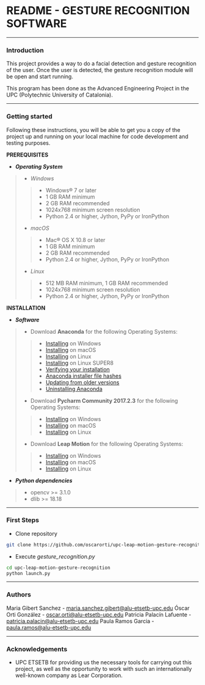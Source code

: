 README - GESTURE RECOGNITION SOFTWARE
===================
----------
### Introduction
This project provides a way to do a facial detection and gesture recognition of the user. Once the user is detected, the gesture recognition module will be open and start running.

This program has been done as the Advanced Engineering Project in the UPC (Polytechnic University of Catalonia).

----------
### Getting started
Following these instructions, you will be able to get you a copy of the project up and running on your local machine for code development and testing purposes.

**PREREQUISITES**

 - ***Operating System***
 
> - *Windows*
>> - Windows® 7 or later 
>>- 1 GB RAM minimum
>> - 2 GB RAM recommended
>> - 1024x768 minimum screen resolution
>> - Python 2.4 or higher, Jython, PyPy or IronPython
> 
> 
> 
> - *macOS*
>> - Mac® OS X 10.8 or later
>> - 1 GB RAM minimum
>> - 2 GB RAM recommended
>> - Python 2.4 or higher, Jython, PyPy or IronPython
> 
> 
> 
> - *Linux*
>> - 512 MB RAM minimum, 1 GB RAM recommended
>> - 1024x768 minimum screen resolution
>> - Python 2.4 or higher, Jython, PyPy or IronPython


**INSTALLATION**

- ***Software***

> - Download **Anaconda** for the following Operating Systems:
>> - [Installing](https://docs.anaconda.com/anaconda/install/windows) on Windows
>> - [Installing](https://docs.anaconda.com/anaconda/install/mac-os) on macOS
>> - [Installing](https://docs.anaconda.com/anaconda/install/linux) on Linux
>> - [Installing](https://docs.anaconda.com/anaconda/install/linux-power8) on Linux SUPER8
>> - [Verifying your installation](https://docs.anaconda.com/anaconda/install/verify-install)
>> - [Anaconda installer file hashes](https://docs.anaconda.com/anaconda/install/hashes/)
>> - [Updating from older versions](https://docs.anaconda.com/anaconda/install/update-version)
>> - [Uninstalling Anaconda](https://docs.anaconda.com/anaconda/install/uninstall)
> 
> 
> 
> - Download **Pycharm Community 2017.2.3** for the following Operating Systems:
>> - [Installing](https://www.jetbrains.com/pycharm/download/#section=windows) on Windows
>> - [Installing](https://www.jetbrains.com/pycharm/download/#section=mac) on macOS
>> - [Installing](https://www.jetbrains.com/pycharm/download/#section=linux) on Linux
> 
> 
> 
> - Download **Leap Motion** for the following Operating Systems:
>> - [Installing](https://www.leapmotion.com/setup/desktop/windows) on Windows
>> - [Installing](https://www.leapmotion.com/setup/desktop/osx) on macOS
>> - [Installing](https://www.leapmotion.com/setup/desktop/linux) on Linux


- ***Python dependencies***

> - opencv >= 3.1.0
> - dlib >= 18.18


----------
### First Steps

- Clone repository 
```bash
git clone https://github.com/oscarorti/upc-leap-motion-gesture-recognition
```

- Execute *gesture_recognition.py*
```bash
cd upc-leap-motion-gesture-recognition
python launch.py
```

----------
### Authors
Maria Gibert Sanchez - <maria.sanchez.gibert@alu-etsetb-upc.edu>
Óscar Orti González - <oscar.orti@alu-etsetb-upc.edu>
Patricia Palacín Lafuente - <patricia.palacin@alu-etsetb-upc.edu>
Paula Ramos Garcia - <paula.ramos@alu-etsetb-upc.edu>

----------
### Acknowledgements
- UPC ETSETB for providing us the necessary tools for carrying out this project, as well as the opportunity to work with such an internationally well-known company as Lear Corporation.












